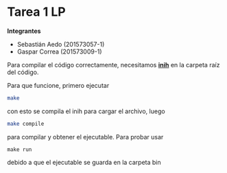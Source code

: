 # Tarea 1 LP
**Integrantes**
- Sebastián Aedo (201573057-1)
- Gaspar Correa (201573009-1)

Para compilar el código correctamente, necesitamos [**inih**](https://github.com/benhoyt/inih) en la carpeta raíz del código.

Para que funcione, primero ejecutar
```bash
make
```
con esto se compila el inih para cargar el archivo, luego 
```bash
make compile
```

para compilar y obtener el ejecutable. Para probar usar
```
make run
```
debido a que el ejecutable se guarda en la carpeta bin
